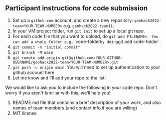## Participant instructions for code submission

1. Set up a `github.com` account, and create a new repository: `geohack2022-team<YOUR-TEAM-NUMBER>` e.g. `geohack2022-team11`. 
2. In your VM project folder, run `git init` to set up a local git repo.
3. For each code file that you want to upload, do `git add FILENAME>. You can add a whole folder e.g. `code-folder` by doing `git add code-folder`.
4. `git commit -m "initial commit"`
5. `git branch -M main`
6. `git remote add origin git@github.com:YOUR-GITHUB-USERNAME/geohack2022-team<YOUR-TEAM-NUMBER>.git`
7. `git push -u origin main`. You will need to set up authentication to your github account here.
8. Let me know and I'll add your repo to the list!

We would like to ask you to include the following in your code repo. Don't worry if you aren't familiar with this, we'll help you! 

1. README.md file that contains a brief description of your work, and also names of team members (and contact info if you are willing)
2. MIT license

